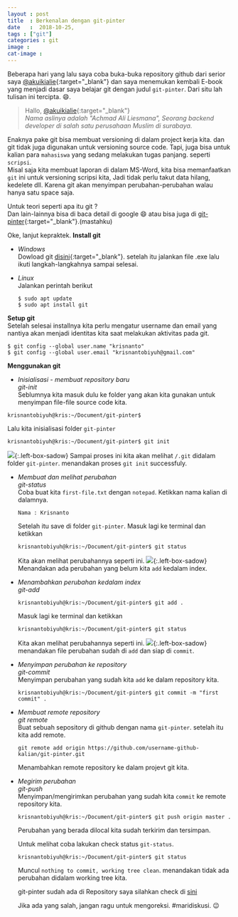 ```yaml
---
layout : post
title  : Berkenalan dengan git-pinter
date   :  2018-10-25,
tags : ["git"]
categories : git
image :
cat-image :
---
```


Beberapa hari yang lalu saya coba buka-buka repository github dari serior saya
[@akuikialie](https://github.com/akuikialie){:target="_blank"}
dan saya menemukan kembali E-book yang menjadi dasar saya belajar git dengan judul
`git-pinter`. Dari situ lah tulisan ini tercipta. 😄.

> Hallo, [@akuikialie](https://github.com/akuikialie){:target="_blank"}<br>
> *Nama aslinya adalah "Achmad Ali Liesmana", Seorang backend developer di salah satu perusahaan Muslim di surabaya.*

Enaknya pake git bisa membuat versioning di dalam project kerja kita. dan git tidak juga digunakan untuk versioning source code.
Tapi, juga bisa untuk kalian para `mahasiswa` yang sedang melakukan tugas panjang. seperti `scripsi`. <br>
Misal saja kita membuat laporan di dalam MS-Word, kita bisa memanfaatkan `git` ini untuk versioning scripsi kita,
Jadi tidak perlu takut data hilang, kedelete dll. Karena git akan menyimpan perubahan-perubahan walau hanya satu space saja.

Untuk teori seperti apa itu git ?<br>
Dan lain-lainnya bisa di baca detail di google 😄 atau bisa juga di [git-pinter](https://github.com/akuikialie/git-pinter/blob/master/git-pinter.pdf){:target="_blank"}.(mastahku)

Oke, lanjut kepraktek.
 **Install git**
 * *Windows* <br>
   Dowload git [disini](https://git-scm.com/download/win){:target="_blank"}. setelah itu jalankan file .exe lalu ikuti langkah-langkahnya sampai selesai.

* *Linux* <br>
  Jalankan perintah berikut
    ```
    $ sudo apt update
    $ sudo apt install git
    ```

**Setup git** <br>
    Setelah selesai installnya kita perlu mengatur username dan email yang nantiya akan menjadi identitas
    kita saat melakukan aktivitas pada git.

```
$ git config --global user.name "krisnanto"
$ git config --global user.email "krisnantobiyuh@gmail.com"
```

**Menggunakan git**

* *Inisialisasi - membuat repository baru* <br>
  *git-init* <br>
  Seblumnya kita masuk dulu ke folder yang akan kita gunakan untuk menyimpan file-file source code kita.
```
krisnantobiyuh@kris:~/Document/git-pinter$
```

  Lalu kita inisialisasi folder `git-pinter`
  ```
  krisnantobiyuh@kris:~/Document/git-pinter$ git init
  ```
![]({{site.baseurl}}/images/git-init.jpg){:.left-box-sadow}
  Sampai proses ini kita akan melihat `/.git` didalam folder `git-pinter`. menandakan proses `git init` successfuly.

* *Membuat dan melihat perubahan* <br>
  *git-status* <br>
  Coba buat kita `first-file.txt` dengan `notepad`. Ketikkan nama kalian di dalamnya.
    ```
    Nama : Krisnanto
    ```
    Setelah itu save di folder `git-pinter`.
    Masuk lagi ke terminal dan ketikkan
     ```
    krisnantobiyuh@kris:~/Document/git-pinter$ git status
    ```
    Kita akan melihat perubahannya seperti ini.
    ![]({{site.baseurl}}/images/git-status.jpg){:.left-box-sadow}
    Menandakan ada perubahan yang belum kita `add` kedalam index.


* *Menambahkan perubahan kedalam index* <br>
  *git-add* <br>
    ```
    krisnantobiyuh@kris:~/Document/git-pinter$ git add .
    ```

    Masuk lagi ke terminal dan ketikkan
    ```
    krisnantobiyuh@kris:~/Document/git-pinter$ git status
    ```
    Kita akan melihat perubahannya seperti ini.
    ![]({{site.baseurl}}/images/git-status-after-add.jpg){:.left-box-sadow}
    menandakan file perubahan sudah di `add` dan siap di `commit`.

* *Menyimpan perubahan ke repository* <br>
  *git-commit* <br>
    Menyimpan perubahan yang sudah kita `add` ke dalam repository kita.
    ```
    krisnantobiyuh@kris:~/Document/git-pinter$ git commit -m "first commit" .
    ```

* *Membuat remote repository* <br>
  *git remote* <br>
    Buat sebuah sepository di github dengan nama `git-pinter`. setelah itu kita add remote.
    ```
    git remote add origin https://github.com/username-github-kalian/git-pinter.git
    ```
    Menambahkan remote repository ke dalam projevt git kita.

* *Megirim perubahan* <br>
  *git-push* <br>
    Menyimpan/mengirimkan perubahan yang sudah kita `commit` ke remote repository kita.
    ```
    krisnantobiyuh@kris:~/Document/git-pinter$ git push origin master .
    ```
    Perubahan yang berada dilocal kita sudah terkirim dan tersimpan.

    Untuk melihat coba lakukan check status `git-status`.
    ```
    krisnantobiyuh@kris:~/Document/git-pinter$ git status
    ```
    Muncul `nothing to commit, working tree clean`. menandakan tidak ada perubahan didalam working tree kita.

    git-pinter sudah ada di Repository saya silahkan check di [sini](https://github.com/krisnantobiyuh/git-pinter)

   Jika ada yang salah, jangan ragu untuk mengoreksi. #maridiskusi. 😉




